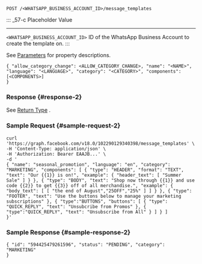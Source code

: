 <div>

``` {._5s-8 .prettyprint .lang-https .prettyprinted}
POST /<WHATSAPP_BUSINESS_ACCOUNT_ID>/message_templates
```

::: _57-c
  Placeholder                          Value
  ------------------------------------ ----------------------------------------------------------------
  ` <WHATSAPP_BUSINESS_ACCOUNT_ID> `   ID of the WhatsApp Business Account to create the template on.
:::

See [Parameters](#parameters-2) for property descriptions.

``` {._5s-8 .prettyprint .lang-json .prettyprinted}
{ "allow_category_change": <ALLOW_CATEGORY_CHANGE>, "name": "<NAME>", "language": "<LANGUAGE>", "category": "<CATEGORY>", "components": [<COMPONENTS>]
}
```

### Response {#response-2}

See [Return Type](#return-type) .

### Sample Request {#sample-request-2}

``` {._5s-8 .prettyprint .lang-curl .prettyprinted}
curl 'https://graph.facebook.com/v18.0/102290129340398/message_templates' \
-H 'Content-Type: application/json' \
-H 'Authorization: Bearer EAAJB...' \
-d '
{ "name": "seasonal_promotion", "language": "en", "category": "MARKETING", "components": [ { "type": "HEADER", "format": "TEXT", "text": "Our {{1}} is on!", "example": { "header_text": [ "Summer Sale" ] } }, { "type": "BODY", "text": "Shop now through {{1}} and use code {{2}} to get {{3}} off of all merchandise.", "example": { "body_text": [ [ "the end of August","25OFF","25%" ] ] } }, { "type": "FOOTER", "text": "Use the buttons below to manage your marketing subscriptions" }, { "type":"BUTTONS", "buttons": [ { "type": "QUICK_REPLY", "text": "Unsubcribe from Promos" }, { "type":"QUICK_REPLY", "text": "Unsubscribe from All" } ] } ]
}'
```

### Sample Response {#sample-response-2}

``` {._5s-8 .prettyprint .lang-json .prettyprinted}
{ "id": "594425479261596", "status": "PENDING", "category": "MARKETING"
}
```

</div>
